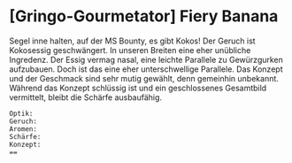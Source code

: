 # \[Gringo-Gourmetator\] Fiery Banana

Segel inne halten, auf der MS Bounty, es gibt Kokos! Der Geruch ist Kokosessig geschwängert. In unseren Breiten eine eher unübliche Ingredenz. Der Essig vermag nasal, eine leichte Parallele zu Gewürzgurken aufzubauen. Doch ist das eine eher unterschwellige Parallele. Das Konzept und der Geschmack sind sehr mutig gewählt, denn gemeinhin unbekannt. Während das Konzept schlüssig ist und ein geschlossenes Gesamtbild vermittelt, bleibt die Schärfe ausbaufähig.

```text
Optik: 
Geruch: 
Aromen: 
Schärfe: 
Konzept: 
==
```

